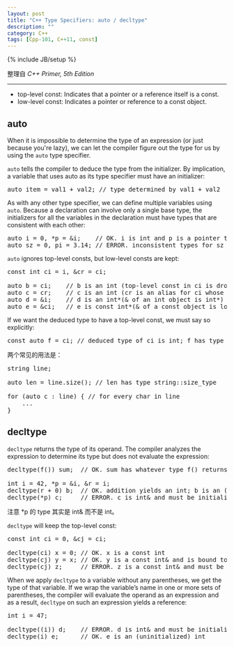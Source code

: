 ```yaml
---
layout: post
title: "C++ Type Specifiers: auto / decltype"
description: ""
category: C++
tags: [Cpp-101, C++11, const]
---
```

{% include JB/setup %}

整理自 _C++ Primer, 5th Edition_

-----

- top-level const: Indicates that a pointer or a reference itself is a const.
- low-level const: Indicates a pointer or reference to a const object.

## auto

When it is impossible to determine the type of an expression (or just because you're lazy), we can let the compiler figure out the type for us by using the `auto` type specifier.

`auto` tells the compiler to deduce the type from the initializer. By implication, a variable that uses auto as its type specifier must have an initializer:

<pre class="prettyprint linenums">
auto item = val1 + val2; // type determined by val1 + val2
</pre>

As with any other type specifier, we can define multiple variables using `auto`. Because a declaration can involve only a single base type, the initializers for all the variables in the declaration must have types that are consistent with each other:

<pre class="prettyprint linenums">
auto i = 0, *p = &i; 	// OK. i is int and p is a pointer to int
auto sz = 0, pi = 3.14; // ERROR. inconsistent types for sz and pi
</pre>

`auto` ignores top-level consts, but low-level consts are kept:

<pre class="prettyprint linenums">
const int ci = i, &cr = ci;

auto b = ci; 	// b is an int (top-level const in ci is dropped)
auto c = cr; 	// c is an int (cr is an alias for ci whose const is top-level)
auto d = &i; 	// d is an int*(& of an int object is int*)
auto e = &ci; 	// e is const int*(& of a const object is low-level const)
</pre>

If we want the deduced type to have a top-level const, we must say so explicitly:

<pre class="prettyprint linenums">
const auto f = ci; // deduced type of ci is int; f has type const int
</pre>

两个常见的用法是：

<pre class="prettyprint linenums">
string line;

auto len = line.size(); // len has type string::size_type

for (auto c : line) { // for every char in line
	...
}
</pre>

## decltype

`decltype` returns the type of its operand. The compiler analyzes the expression to determine its type but does not evaluate the expression:

<pre class="prettyprint linenums">
decltype(f()) sum; 	// OK. sum has whatever type f() returns, while f() is not executed.

int i = 42, *p = &i, &r = i;
decltype(r + 0) b; 	// OK. addition yields an int; b is an (uninitialized) int
decltype(*p) c; 	// ERROR. c is int& and must be initialized
</pre>

注意 *p 的 type 其实是 int& 而不是 int。

`decltype` will keep the top-level const:

<pre class="prettyprint linenums">
const int ci = 0, &cj = ci;

decltype(ci) x = 0;	// OK. x is a const int
decltype(cj) y = x; // OK. y is a const int& and is bound to x
decltype(cj) z;		// ERROR. z is a const int& and must be initialized
</pre>

When we apply `decltype` to a variable without any parentheses, we get the type of that variable. If we wrap the variable’s name in one or more sets of parentheses, the compiler will evaluate the operand as an expression and as a result, `decltype` on such an expression yields a reference:

<pre class="prettyprint linenums">
int i = 47;

decltype((i)) d;	// ERROR. d is int& and must be initialized
decltype(i) e;		// OK. e is an (uninitialized) int
</pre>